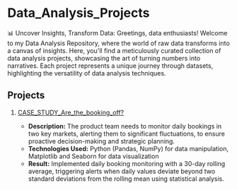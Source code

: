 # Data_Analysis_Projects
📊 Uncover Insights, Transform Data: Greetings, data enthusiasts! Welcome to my Data Analysis Repository, where the world of raw data transforms into a canvas of insights. Here, you'll find a meticulously curated collection of data analysis projects, showcasing the art of turning numbers into narratives. Each project represents a unique journey through datasets, highlighting the versatility of data analysis techniques.

## Projects

1. [CASE_STUDY_Are_the_booking_off?](https://github.com/tomaraayushi/Data_Analysis_Projects/blob/main/CASE_STUDY_Are_the_booking_off.ipynb)

   - **Description:** The product team needs to monitor daily bookings in two key markets, alerting them to significant fluctuations, to ensure proactive decision-making and strategic planning.
   - **Technologies Used:** Python (Pandas, NumPy) for data manipulation, Matplotlib and Seaborn for data visualization
   - **Result:** Implemented daily booking monitoring with a 30-day rolling average, triggering alerts when daily values deviate beyond two standard deviations from the rolling mean using statistical analysis.
   
